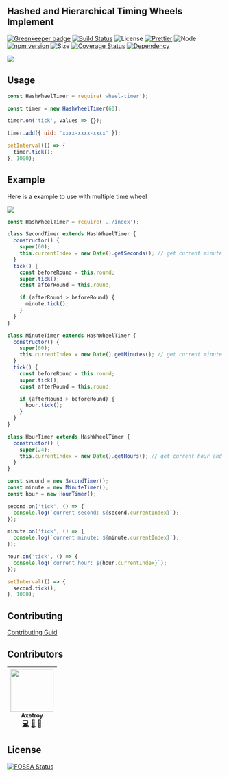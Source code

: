 ## Hashed and Hierarchical Timing Wheels Implement

[![Greenkeeper badge](https://badges.greenkeeper.io/axetroy/wheel-timer.svg)](https://greenkeeper.io/)
[![Build Status](https://travis-ci.org/axetroy/wheel-timer.svg?branch=master)](https://travis-ci.org/axetroy/wheel-timer)
![License](https://img.shields.io/badge/license-Apache-green.svg)
[![Prettier](https://img.shields.io/badge/Code%20Style-Prettier-green.svg)](https://github.com/prettier/prettier)
![Node](https://img.shields.io/badge/node-%3E=6.0-blue.svg?style=flat-square)
[![npm version](https://badge.fury.io/js/%40axetroy%2Fstruct.svg)](https://badge.fury.io/js/%40axetroy%2Fstruct)
![Size](https://github-size-badge.herokuapp.com/axetroy/wheel-timer.svg)
[![Coverage Status](https://coveralls.io/repos/github/axetroy/wheel-timer/badge.svg?branch=master)](https://coveralls.io/github/axetroy/wheel-timer?branch=master)
[![Dependency](https://david-dm.org/axetroy/wheel-timer.svg)](https://david-dm.org/axetroy/wheel-timer)

![](https://github.com/axetroy/wheel-timer/raw/master/screenshot.png)

## Usage

```javascript
const HashWheelTimer = require('wheel-timer');

const timer = new HashWheelTimer(60);

timer.on('tick', values => {});

timer.add({ uid: 'xxxx-xxxx-xxxx' });

setInterval(() => {
  timer.tick();
}, 1000);
```

## Example

Here is a example to use with multiple time wheel

![](https://github.com/axetroy/wheel-timer/raw/master/cron.jpg)

```javascript
const HashWheelTimer = require('../index');

class SecondTimer extends HashWheelTimer {
  constructor() {
    super(60);
    this.currentIndex = new Date().getSeconds(); // get current minute and set
  }
  tick() {
    const beforeRound = this.round;
    super.tick();
    const afterRound = this.round;

    if (afterRound > beforeRound) {
      minute.tick();
    }
  }
}

class MinuteTimer extends HashWheelTimer {
  constructor() {
    super(60);
    this.currentIndex = new Date().getMinutes(); // get current minute and set
  }
  tick() {
    const beforeRound = this.round;
    super.tick();
    const afterRound = this.round;

    if (afterRound > beforeRound) {
      hour.tick();
    }
  }
}

class HourTimer extends HashWheelTimer {
  constructor() {
    super(24);
    this.currentIndex = new Date().getHours(); // get current hour and set
  }
}

const second = new SecondTimer();
const minute = new MinuteTimer();
const hour = new HourTimer();

second.on('tick', () => {
  console.log(`current second: ${second.currentIndex}`);
});

minute.on('tick', () => {
  console.log(`current minute: ${minute.currentIndex}`);
});

hour.on('tick', () => {
  console.log(`current hour: ${hour.currentIndex}`);
});

setInterval(() => {
  second.tick();
}, 1000);
```

## Contributing

[Contributing Guid](https://github.com/axetroy/wheel-timer/blob/master/CONTRIBUTING.md)

## Contributors

<!-- ALL-CONTRIBUTORS-LIST:START - Do not remove or modify this section -->

| [<img src="https://avatars1.githubusercontent.com/u/9758711?v=3" width="100px;"/><br /><sub>Axetroy</sub>](http://axetroy.github.io)<br />[💻](https://github.com/axetroy/wheel-timer/commits?author=axetroy) [🐛](https://github.com/axetroy/wheel-timer/issues?q=author%3Aaxetroy) 🎨 |
| :-----------------------------------------------------------------------------------------------------------------------------------------------------------------------------------------------------------------------------------------------------------------------------------: |


<!-- ALL-CONTRIBUTORS-LIST:END -->

## License

[![FOSSA Status](https://app.fossa.io/api/projects/git%2Bgithub.com%2Faxetroy%2Fwheel-timer.svg?type=large)](https://app.fossa.io/projects/git%2Bgithub.com%2Faxetroy%2Fwheel-timer?ref=badge_large)
